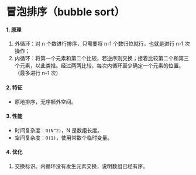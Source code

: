 # 冒泡排序（bubble sort）

#### 1. 原理

1. 外循环：对 n 个数进行排序，只需要将 n-1 个数归位就行，也就是进行 n-1 次操作；
2. 内循环：将第一个元素和第二个比较，若逆序则交换；接着比较第二个和第三个元素，以此类推。经过两两比较，每次内循环至少确定一个元素的位置。（最多进行 n-1 次）

#### 2. 特征

- 原地排序，无序额外空间。

#### 3. 性能

- 时间复杂度：`O(N^2)`，N 是数组长度。
- 空间复杂度：`O(1)`，使用常数个临时变量。

#### 4. 优化

1. 交换标识。内循环没有发生元素交换，说明数组已经有序。
